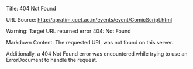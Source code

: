 Title: 404 Not Found

URL Source: http://apratim.ccet.ac.in/events/event/ComicScript.html

Warning: Target URL returned error 404: Not Found

Markdown Content:
The requested URL was not found on this server.

Additionally, a 404 Not Found error was encountered while trying to use an ErrorDocument to handle the request.
